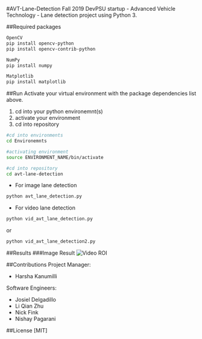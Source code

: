 #AVT-Lane-Detection
Fall 2019 DevPSU startup - Advanced Vehicle Technology - Lane detection project using Python 3. 

##Required packages
```bash
OpenCV
pip install opencv-python
pip install opencv-contrib-python

NumPy
pip install numpy

Matplotlib
pip install matplotlib
```

##Run
Activate your virtual environment with the package dependencies list above. 
1. cd into your python environemnt(s)
2. activate your environment
3. cd into repository
```bash
#cd into environments
cd Environemnts

#activating environment
source ENVIRONMENT_NAME/bin/activate

#cd into repository
cd avt-lane-detection
```

* For image lane detection
```bash
python avt_lane_detection.py
```

* For video lane detection

```bash
python vid_avt_lane_detection.py
```

or 

```bash
python vid_avt_lane_detection2.py
```

##Results
###Image Result
![Video ROI](https://github.com/DevPSU/avt-lane-detection/blob/Result_Image.png)


##Contributions
Project Manager: 
* Harsha Kanumilli

Software Engineers:
* Josiel Delgadillo
* Li Qian Zhu
* Nick Fink
* Nishay Pagarani

##License
[MIT]